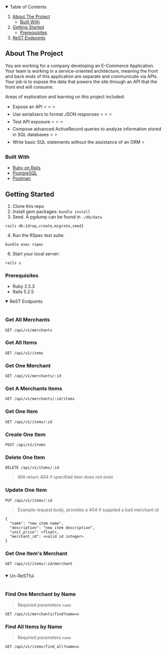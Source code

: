<!--
*** Thanks for checking out the Best-README-Template. If you have a suggestion
*** that would make this better, please fork the repo and create a pull request
*** or simply open an issue with the tag "enhancement".
*** Thanks again! Now go create something AMAZING! :D
-->



<!-- PROJECT SHIELDS -->
<!--
*** I'm using markdown "reference style" links for readability.
*** Reference links are enclosed in brackets [ ] instead of parentheses ( ).
*** See the bottom of this document for the declaration of the reference variables
*** for contributors-url, forks-url, etc. This is an optional, concise syntax you may use.
*** https://www.markdownguide.org/basic-syntax/#reference-style-links
-->


<!-- TABLE OF CONTENTS -->
<details open="open">
  <summary>Table of Contents</summary>
  <ol>
    <li>
      <a href="#about-the-project">About The Project</a>
      <ul>
        <li><a href="#built-with">Built With</a></li>
      </ul>
    </li>
    <li>
      <a href="#getting-started">Getting Started</a>
      <ul>
        <li><a href="#prerequisites">Prerequisites</a></li>
      </ul>
    </li>
    <li><a href="#rest-endpoints">ReST Endpoints</a></li>

  </ol>
</details>



<!-- ABOUT THE PROJECT -->
## About The Project

You are working for a company developing an E-Commerce Application. Your team is working in a service-oriented architecture, meaning the front and back ends of this application are separate and communicate via APIs. Your job is to expose the data that powers the site through an API that the front end will consume.

Areas of exploration and learning on this project included:

* Expose an API ⭐ ⭐ ⭐
* Use serializers to format JSON responses ⭐ ⭐ ⭐
* Test API exposure ⭐ ⭐ ⭐
* Compose advanced ActiveRecord queries to analyze information stored in SQL databases ⭐ ⭐
* Write basic SQL statements without the assistance of an ORM ⭐


### Built With

* [Ruby on Rails](https://rubyonrails.org/)
* [PostgreSQL](https://www.postgresql.org/)
* [Postman](https://www.postman.com/)

<!-- GETTING STARTED -->
## Getting Started

1. Clone this repo
2. Install gem packages: `bundle install`
3. Seed. A pgdump can be found in `./db/data` 
 ```
 rails db:{drop,create,migrate,seed}
 ```
4. Run the RSpec test suite: 
```
bundle exec rspec
```
6. Start your local server:
```
rails s
```

### Prerequisites

* Ruby 2.5.3
* Rails 5.2.5

<!-- USAGE EXAMPLES -->


<details open>
<summary>ReST Endpoints</summary>
<br>
  
### Get All Merchants

```
GET /api/v1/merchants
```
### Get All Items
```
GET /api/v1/items
```
### Get One Merchant
```
GET /api/v1/merchants/:id
```
### Get A Merchants Items
```
GET /api/v1/merchants/:id/items
```
### Get One Item
```
GET /api/v1/items/:id
```
### Create One Item
```
POST /api/v1/items
```
### Delete One Item
```
DELETE /api/v1/items/:id
```
> Will return 404 if specified item does not exist
### Update One Item
```
PUT /api/v1/items/:id
```
> Example request body, provides a 404 if supplied a bad merchant id
```
{
  "name": "new item name",
  "description": "new item description",
  "unit_price": <float>,
  "merchant_id": <valid id integer>
}
```

### Get One Item's Merchant
```
GET /api/v1/items/:id/merchant
```
### 
</details>

<details open>
<summary>Un-ReSTful</summary>
<br>
  
### Find One Merchant by Name
>Required parameters `name` 
```
GET /api/v1/merchants/find?name=x
```
### Find All Items by Name
>Required parameters `name` 
```
GET /api/v1/items/find_all?name=x
```
</details>

